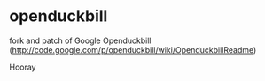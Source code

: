 openduckbill
============

fork and patch of Google Openduckbill (http://code.google.com/p/openduckbill/wiki/OpenduckbillReadme)

Hooray